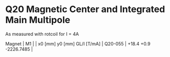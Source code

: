Q20 Magnetic Center and Integrated Main Multipole
=================================================

As measured with rotcoil for I =   4A

Magnet  |             M1               |
        | x0 [mm]  y0 [mm] GL/I [T/mA] |
Q20-055 |   +18.4     +0.9 -2226.7485  |
